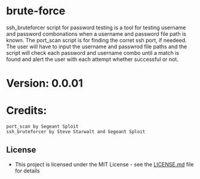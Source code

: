 # brute-force
ssh_bruteforcer script for password testing is a tool for testing username and password combonations when a username and password file path is known.  The port_scan script is for finding the corret ssh port, if needeed.  The user will have to input the username and passwrod file paths and the script will check each password and username combo until a match is found and alert the user with each attempt whether successful or not.

# Version:  0.0.01

# Credits:
    port_scan by Segeant Sploit 
    ssh_bruteforcer by Steve Starwalt and Segeant Sploit

## License
- This project is licensed under the MIT License - see the [LICENSE.md](LICENSE.md) file for details
